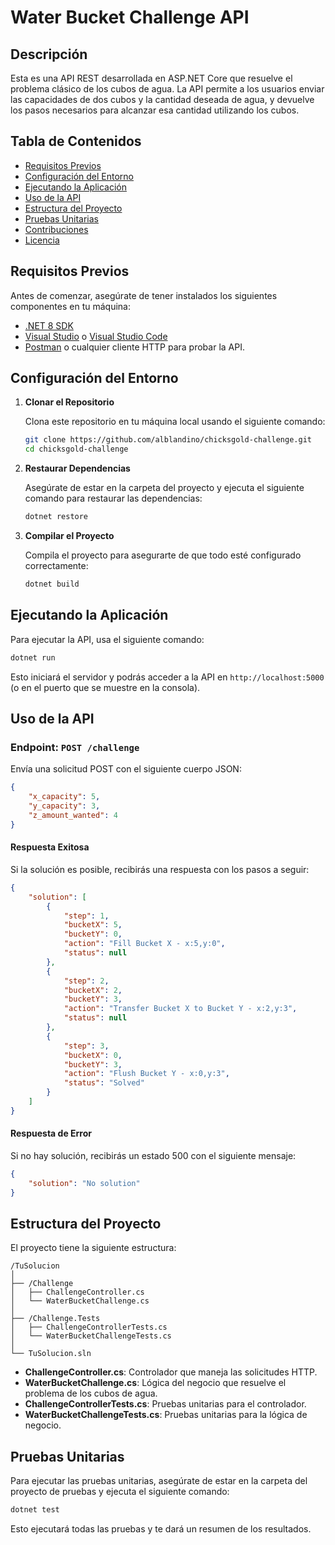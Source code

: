 # Water Bucket Challenge API

## Descripción

Esta es una API REST desarrollada en ASP.NET Core que resuelve el problema clásico de los cubos de agua. La API permite a los usuarios enviar las capacidades de dos cubos y la cantidad deseada de agua, y devuelve los pasos necesarios para alcanzar esa cantidad utilizando los cubos.

## Tabla de Contenidos

- [Requisitos Previos](#requisitos-previos)
- [Configuración del Entorno](#configuración-del-entorno)
- [Ejecutando la Aplicación](#ejecutando-la-aplicación)
- [Uso de la API](#uso-de-la-api)
- [Estructura del Proyecto](#estructura-del-proyecto)
- [Pruebas Unitarias](#pruebas-unitarias)
- [Contribuciones](#contribuciones)
- [Licencia](#licencia)

## Requisitos Previos

Antes de comenzar, asegúrate de tener instalados los siguientes componentes en tu máquina:

- [.NET 8 SDK](https://dotnet.microsoft.com/download/dotnet/8.0)
- [Visual Studio](https://visualstudio.microsoft.com/) o [Visual Studio Code](https://code.visualstudio.com/)
- [Postman](https://www.postman.com/) o cualquier cliente HTTP para probar la API.

## Configuración del Entorno

1. **Clonar el Repositorio**

   Clona este repositorio en tu máquina local usando el siguiente comando:

   ```bash
   git clone https://github.com/alblandino/chicksgold-challenge.git
   cd chicksgold-challenge
   ```

2. **Restaurar Dependencias**

   Asegúrate de estar en la carpeta del proyecto y ejecuta el siguiente comando para restaurar las dependencias:

   ```bash
   dotnet restore
   ```

3. **Compilar el Proyecto**

   Compila el proyecto para asegurarte de que todo esté configurado correctamente:

   ```bash
   dotnet build
   ```

## Ejecutando la Aplicación

Para ejecutar la API, usa el siguiente comando:

```bash
dotnet run
```

Esto iniciará el servidor y podrás acceder a la API en `http://localhost:5000` (o en el puerto que se muestre en la consola).

## Uso de la API

### Endpoint: `POST /challenge`

Envía una solicitud POST con el siguiente cuerpo JSON:

```json
{
    "x_capacity": 5,
    "y_capacity": 3,
    "z_amount_wanted": 4
}
```

#### Respuesta Exitosa

Si la solución es posible, recibirás una respuesta con los pasos a seguir:

```json
{
    "solution": [
        {
            "step": 1,
            "bucketX": 5,
            "bucketY": 0,
            "action": "Fill Bucket X - x:5,y:0",
            "status": null
        },
        {
            "step": 2,
            "bucketX": 2,
            "bucketY": 3,
            "action": "Transfer Bucket X to Bucket Y - x:2,y:3",
            "status": null
        },
        {
            "step": 3,
            "bucketX": 0,
            "bucketY": 3,
            "action": "Flush Bucket Y - x:0,y:3",
            "status": "Solved"
        }
    ]
}
```

#### Respuesta de Error

Si no hay solución, recibirás un estado 500 con el siguiente mensaje:

```json
{
    "solution": "No solution"
}
```

## Estructura del Proyecto

El proyecto tiene la siguiente estructura:

```
/TuSolucion
│
├── /Challenge
│   ├── ChallengeController.cs
│   └── WaterBucketChallenge.cs
│
├── /Challenge.Tests
│   ├── ChallengeControllerTests.cs
│   └── WaterBucketChallengeTests.cs
│
└── TuSolucion.sln
```

- **ChallengeController.cs**: Controlador que maneja las solicitudes HTTP.
- **WaterBucketChallenge.cs**: Lógica del negocio que resuelve el problema de los cubos de agua.
- **ChallengeControllerTests.cs**: Pruebas unitarias para el controlador.
- **WaterBucketChallengeTests.cs**: Pruebas unitarias para la lógica de negocio.

## Pruebas Unitarias

Para ejecutar las pruebas unitarias, asegúrate de estar en la carpeta del proyecto de pruebas y ejecuta el siguiente comando:

```bash
dotnet test
```

Esto ejecutará todas las pruebas y te dará un resumen de los resultados.